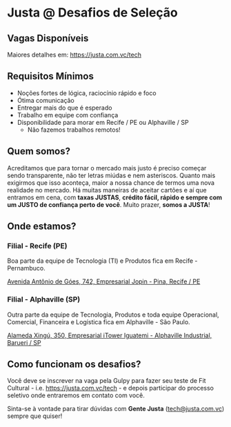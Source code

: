 # Justa @ Desafios de Seleção

## Vagas Disponíveis

Maiores detalhes em: https://justa.com.vc/tech

## Requisitos Mínimos

- Noções fortes de lógica, raciocínio rápido e foco
- Ótima comunicação
- Entregar mais do que é esperado
- Trabalho em equipe com confiança
- Disponibilidade para morar em Recife / PE ou Alphaville / SP
  - Não fazemos trabalhos remotos!

## Quem somos?

Acreditamos que para tornar o mercado mais justo é preciso começar sendo transparente, não ter letras miúdas e nem asteriscos.
Quanto mais exigirmos que isso aconteça, maior a nossa chance de termos uma nova realidade no mercado.
Há muitas maneiras de aceitar cartões e aí que entramos em cena, com **taxas JUSTAS**, **crédito fácil, rápido e sempre com um JUSTO de confiança perto de você**.
Muito prazer, **somos a JUSTA**!

## Onde estamos?

### Filial - Recife (PE)

Boa parte da equipe de Tecnologia (TI) e Produtos fica em Recife - Pernambuco.

[Avenida Antônio de Góes, 742, Empresarial Jopin - Pina, Recife / PE](https://goo.gl/maps/aEujw84xMokDW5Vv7)

### Filial - Alphaville (SP)

Outra parte da equipe de Tecnologia, Produtos e toda equipe Operacional, Comercial, Financeira e Logística fica em Alphaville - São Paulo.

[Alameda Xingú, 350, Empresarial iTower Iguatemi - Alphaville Industrial, Barueri / SP](https://www.google.com/maps/place/JUSTA+COM+VC/@-23.4977729,-46.8307726,21z/data=!4m5!3m4!1s0x0:0xdb55bd5c09eb9664!8m2!3d-23.5049645!4d-46.849015)

## Como funcionam os desafios?

Você deve se inscrever na vaga pela Gulpy para fazer seu teste de Fit Cultural - i.e. https://justa.com.vc/tech - e depois participar do processo seletivo onde entraremos em contato com você.

Sinta-se à vontade para tirar dúvidas com **Gente Justa** (tech@justa.com.vc) sempre que quiser!

